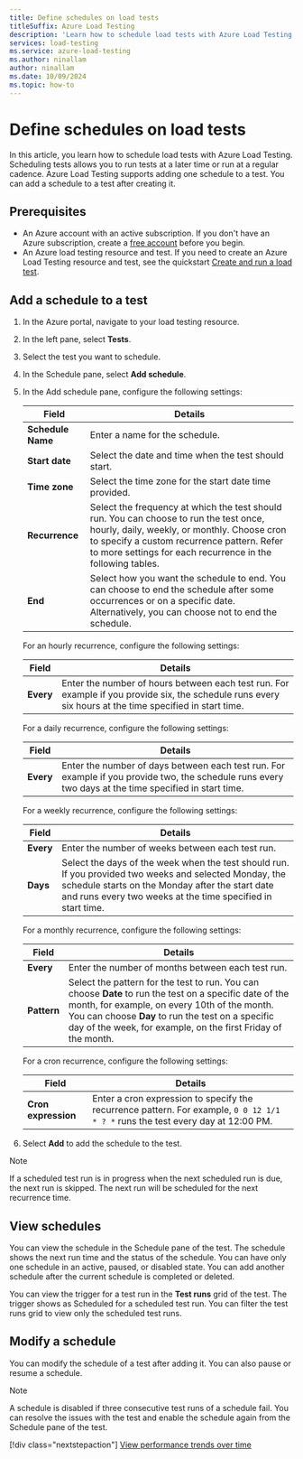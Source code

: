 ```yaml
---
title: Define schedules on load tests
titleSuffix: Azure Load Testing
description: 'Learn how to schedule load tests with Azure Load Testing. Scheduling tests allows you to run tests at a later time or run at a regular cadence.'
services: load-testing
ms.service: azure-load-testing
ms.author: ninallam
author: ninallam
ms.date: 10/09/2024
ms.topic: how-to
---
```


# Define schedules on load tests

In this article, you learn how to schedule load tests with Azure Load Testing. Scheduling tests allows you to run tests at a later time or run at a regular cadence. Azure Load Testing supports adding one schedule to a test. You can add a schedule to a test after creating it.

## Prerequisites

- An Azure account with an active subscription. If you don't have an Azure subscription, create a [free account](https://azure.microsoft.com/free/?WT.mc_id=A261C142F) before you begin.
- An Azure load testing resource and test. If you need to create an Azure Load Testing resource and test, see the quickstart [Create and run a load test](./quickstart-create-and-run-load-test.md).

## Add a schedule to a test

1. In the Azure portal, navigate to your load testing resource.

2. In the left pane, select **Tests**.

3. Select the test you want to schedule.

4. In the Schedule pane, select **Add schedule**.

5. In the Add schedule pane, configure the following settings:

    | Field | Details |
    |-------|---------|
    | **Schedule Name** | Enter a name for the schedule. |
    | **Start date** | Select the date and time when the test should start. |
    | **Time zone** | Select the time zone for the start date time provided. |
    | **Recurrence** | Select the frequency at which the test should run. You can choose to run the test once, hourly, daily, weekly, or monthly. Choose cron to specify a custom recurrence pattern. Refer to more settings for each recurrence in the following tables. |
    | **End**| Select how you want the schedule to end. You can choose to end the schedule after some occurrences or on a specific date. Alternatively, you can choose not to end the schedule. |

    For an hourly recurrence, configure the following settings:

    | Field | Details |
    |-------|---------|
    | **Every** | Enter the number of hours between each test run. For example if you provide six, the schedule runs every six hours at the time specified in start time. |

    For a daily recurrence, configure the following settings:

    | Field | Details |
    |-------|---------|
    | **Every** | Enter the number of days between each test run. For example if you provide two, the schedule runs every two days at the time specified in start time. |

    For a weekly recurrence, configure the following settings:

    | Field | Details |
    |-------|---------|
    | **Every** | Enter the number of weeks between each test run. |
    | **Days** | Select the days of the week when the test should run. If you provided two weeks and selected Monday, the schedule starts on the Monday after the start date and runs every two weeks at the time specified in start time. |

    For a monthly recurrence, configure the following settings:

    | Field | Details |
    |-------|---------|
    | **Every** | Enter the number of months between each test run. |
    | **Pattern** | Select the pattern for the test to run. You can choose **Date** to run the test on a specific date of the month, for example, on every 10th of the month. You can choose **Day** to run the test on a specific day of the week, for example, on the first Friday of the month. |

    For a cron recurrence, configure the following settings:
    
    | Field | Details |
    |-------|---------|
    | **Cron expression** | Enter a cron expression to specify the recurrence pattern. For example, `0 0 12 1/1 * ? *` runs the test every day at 12:00 PM. |

6. Select **Add** to add the schedule to the test.

> [!NOTE]
> If a scheduled test run is in progress when the next scheduled run is due, the next run is skipped. The next run will be scheduled for the next recurrence time.

## View schedules

You can view the schedule in the Schedule pane of the test. The schedule shows the next run time and the status of the schedule. You can have only one schedule in an active, paused, or disabled state. You can add another schedule after the current schedule is completed or deleted.

You can view the trigger for a test run in the **Test runs** grid of the test. The trigger shows as Scheduled for a scheduled test run. You can filter the test runs grid to view only the scheduled test runs.


## Modify a schedule

You can modify the schedule of a test after adding it. You can also pause or resume a schedule.

> [!NOTE]
> A schedule is disabled if three consecutive test runs of a schedule fail. You can resolve the issues with the test and enable the schedule again  from the Schedule pane of the test.

[!div class="nextstepaction"]
[View performance trends over time](./how-to-compare-multiple-test-runs.md)








